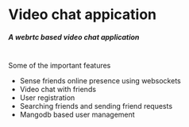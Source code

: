 <h1>Video chat appication</h1><h5>A webrtc based video chat application</h5>
<br/>
Some of the important features
<br/>
<ul>
<li>Sense friends online presence using websockets</li>
<li>Video chat with friends</li>
<li>User registration</li>
<li>Searching friends and sending friend requests</li>
<li>Mangodb based user management</li>
</ul>